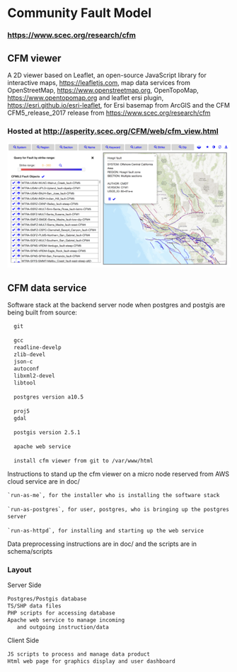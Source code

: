 # Community Fault Model 

### https://www.scec.org/research/cfm

## CFM viewer

A 2D viewer based on Leaflet, an open-source JavaScript library for interactive maps,
https://leafletjs.com, map data services from OpenStreetMap, https://www.openstreetmap.org,
OpenTopoMap, https://www.opentopomap.org and leaflet ersi plugin,
https://esri.github.io/esri-leaflet, for Ersi basemap from ArcGIS and the CFM 
CFM5_release_2017 release from https://www.scec.org/research/cfm

### Hosted at http://asperity.scec.org/CFM/web/cfm_view.html

![](doc/cfm_demo.png) 


## CFM data service

Software stack at the backend server node when postgres and postgis are
being built from source:

      git

      gcc
      readline-develp
      zlib-devel
      json-c
      autoconf
      libxml2-devel
      libtool

      postgres version a10.5
        
      proj5
      gdal

      postgis version 2.5.1

      apache web service

      install cfm viewer from git to /var/www/html 

Instructions to stand up the cfm viewer on a micro node reserved from AWS cloud service
are in doc/

    `run-as-me`, for the installer who is installing the software stack

    `run-as-postgres`, for user, postgres, who is bringing up the postgres server

    `run-as-httpd`, for installing and starting up the web service


Data preprocessing instructions are in doc/ and the scripts are in schema/scripts 


### Layout 

Server Side 
       
    Postgres/Postgis database
    TS/SHP data files
    PHP scripts for accessing database
    Apache web service to manage incoming
       and outgoing instruction/data

Client Side 

    JS scripts to process and manage data product
    Html web page for graphics display and user dashboard
       

        
